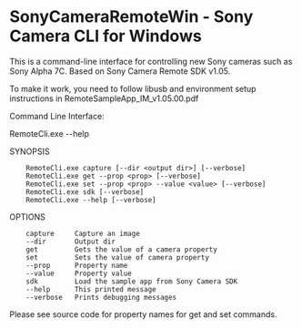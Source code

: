 # SonyCameraRemoteWin - Sony Camera CLI for Windows

This is a command-line interface for controlling new Sony cameras such as Sony Alpha 7C. Based on Sony Camera Remote SDK v1.05.

To make it work, you need to follow libusb and environment setup instructions in RemoteSampleApp_IM_v1.05.00.pdf

Command Line Interface:

RemoteCli.exe --help

SYNOPSIS

        RemoteCli.exe capture [--dir <output dir>] [--verbose]        
        RemoteCli.exe get --prop <prop> [--verbose]        
        RemoteCli.exe set --prop <prop> --value <value> [--verbose]        
        RemoteCli.exe sdk [--verbose]        
        RemoteCli.exe --help [--verbose]        

OPTIONS

        capture     Capture an image        
        --dir       Output dir        
        get         Gets the value of a camera property        
        set         Sets the value of camera property        
        --prop      Property name        
        --value     Property value        
        sdk         Load the sample app from Sony Camera SDK        
        --help      This printed message        
        --verbose   Prints debugging messages
        
Please see source code for property names for get and set commands.
